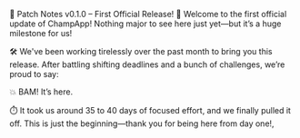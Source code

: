 📢 Patch Notes v0.1.0 – First Official Release!
🎉 Welcome to the first official update of ChampApp!
Nothing major to see here just yet—but it’s a huge milestone for us!

🛠️ We've been working tirelessly over the past month to bring you this release. After battling shifting deadlines and a bunch of challenges, we’re proud to say:

💥 BAM! It’s here.

⏱️ It took us around 35 to 40 days of focused effort, and we finally pulled it off. This is just the beginning—thank you for being here from day one!,